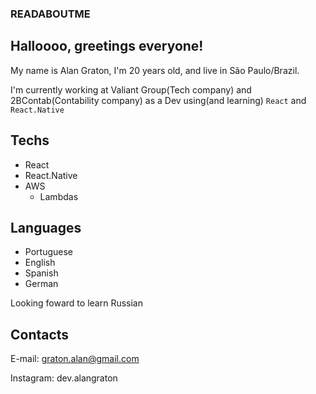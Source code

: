 ### READABOUTME

## Halloooo, greetings everyone!
My name is Alan Graton, I'm 20 years old, and live in São Paulo/Brazil.

I'm currently working at Valiant Group(Tech company) and 2BContab(Contability company) as a Dev using(and learning) `React` and `React.Native`

## Techs
- React
- React.Native
- AWS
  - Lambdas

## Languages
- Portuguese
- English
- Spanish 
- German

Looking foward to learn Russian

## Contacts
E-mail: graton.alan@gmail.com

Instagram: dev.alangraton
